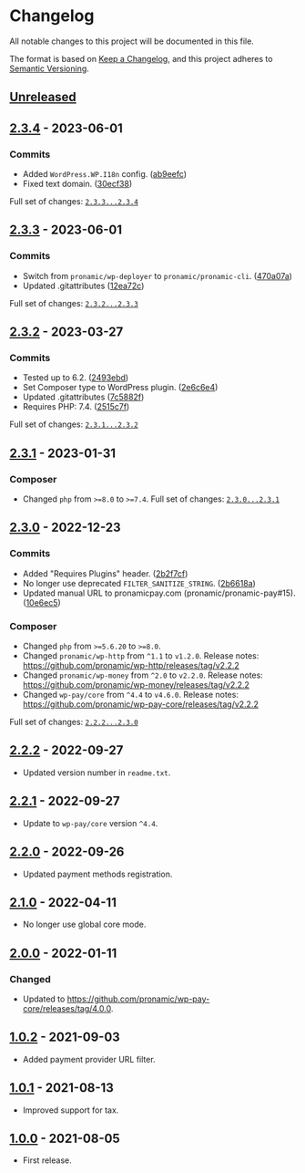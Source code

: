 # Changelog
All notable changes to this project will be documented in this file.

The format is based on [Keep a Changelog](https://keepachangelog.com/en/1.0.0/),
and this project adheres to [Semantic Versioning](https://semver.org/spec/v2.0.0.html).

## [Unreleased][unreleased]

## [2.3.4] - 2023-06-01

### Commits

- Added `WordPress.WP.I18n` config. ([ab9eefc](https://github.com/pronamic/wp-pronamic-pay-paypal/commit/ab9eefca01785b30dd4ba3d77a0a760168a49e03))
- Fixed text domain. ([30ecf38](https://github.com/pronamic/wp-pronamic-pay-paypal/commit/30ecf38171594e67d5bb924b58b2a993674adcdf))

Full set of changes: [`2.3.3...2.3.4`][2.3.4]

[2.3.4]: https://github.com/pronamic/wp-pronamic-pay-paypal/compare/v2.3.3...v2.3.4

## [2.3.3] - 2023-06-01

### Commits

- Switch from `pronamic/wp-deployer` to `pronamic/pronamic-cli`. ([470a07a](https://github.com/pronamic/wp-pronamic-pay-paypal/commit/470a07ad5c2260be39ffb092a6a5a4e58c82c689))
- Updated .gitattributes ([12ea72c](https://github.com/pronamic/wp-pronamic-pay-paypal/commit/12ea72c5a64f560afa2b8c9a6353d524a41e91c5))

Full set of changes: [`2.3.2...2.3.3`][2.3.3]

[2.3.3]: https://github.com/pronamic/wp-pronamic-pay-paypal/compare/v2.3.2...v2.3.3

## [2.3.2] - 2023-03-27

### Commits

- Tested up to 6.2. ([2493ebd](https://github.com/pronamic/wp-pronamic-pay-paypal/commit/2493ebd59d9b467782207471225b518b7f445934))
- Set Composer type to WordPress plugin. ([2e6c6e4](https://github.com/pronamic/wp-pronamic-pay-paypal/commit/2e6c6e4335e3982e0498fa49caec550e8e54c152))
- Updated .gitattributes ([7c5882f](https://github.com/pronamic/wp-pronamic-pay-paypal/commit/7c5882fcca4ca3e0299984eedb4848fff1afebaf))
- Requires PHP: 7.4. ([2515c7f](https://github.com/pronamic/wp-pronamic-pay-paypal/commit/2515c7f26cd183cb6089ca2927311d89035c2322))

Full set of changes: [`2.3.1...2.3.2`][2.3.2]

[2.3.2]: https://github.com/pronamic/wp-pronamic-pay-paypal/compare/v2.3.1...v2.3.2

## [2.3.1] - 2023-01-31
### Composer

- Changed `php` from `>=8.0` to `>=7.4`.
Full set of changes: [`2.3.0...2.3.1`][2.3.1]

[2.3.1]: https://github.com/pronamic/wp-pronamic-pay-paypal/compare/v2.3.0...v2.3.1

## [2.3.0] - 2022-12-23

### Commits

- Added "Requires Plugins" header. ([2b2f7cf](https://github.com/pronamic/wp-pronamic-pay-paypal/commit/2b2f7cfacf6bf45e3e5f9b519082b3f599f057e1))
- No longer use deprecated `FILTER_SANITIZE_STRING`. ([2b6618a](https://github.com/pronamic/wp-pronamic-pay-paypal/commit/2b6618a8b615f8dcff0387ede8e145e98dcf7910))
- Updated manual URL to pronamicpay.com (pronamic/pronamic-pay#15). ([10e6ec5](https://github.com/pronamic/wp-pronamic-pay-paypal/commit/10e6ec54b027295b3369ed677f7b597140bed52c))

### Composer

- Changed `php` from `>=5.6.20` to `>=8.0`.
- Changed `pronamic/wp-http` from `^1.1` to `v1.2.0`.
	Release notes: https://github.com/pronamic/wp-http/releases/tag/v2.2.2
- Changed `pronamic/wp-money` from `^2.0` to `v2.2.0`.
	Release notes: https://github.com/pronamic/wp-money/releases/tag/v2.2.2
- Changed `wp-pay/core` from `^4.4` to `v4.6.0`.
	Release notes: https://github.com/pronamic/wp-pay-core/releases/tag/v2.2.2

Full set of changes: [`2.2.2...2.3.0`][2.3.0]

[2.3.0]: https://github.com/pronamic/wp-pronamic-pay-paypal/compare/v2.2.2...v2.3.0

## [2.2.2] - 2022-09-27
- Updated version number in `readme.txt`.

## [2.2.1] - 2022-09-27
- Update to `wp-pay/core` version `^4.4`.

## [2.2.0] - 2022-09-26
- Updated payment methods registration.

## [2.1.0] - 2022-04-11
- No longer use global core mode.

## [2.0.0] - 2022-01-11
### Changed
- Updated to https://github.com/pronamic/wp-pay-core/releases/tag/4.0.0.

## [1.0.2] - 2021-09-03
- Added payment provider URL filter.

## [1.0.1] - 2021-08-13
- Improved support for tax.

## [1.0.0] - 2021-08-05
- First release.

[unreleased]: https://github.com/pronamic/wp-pronamic-pay-paypal/compare/2.2.2...HEAD
[2.2.2]: https://github.com/pronamic/wp-pronamic-pay-paypal/compare/2.2.1...2.2.2
[2.2.1]: https://github.com/pronamic/wp-pronamic-pay-paypal/compare/2.2.0...2.2.1
[2.2.0]: https://github.com/pronamic/wp-pronamic-pay-paypal/compare/2.1.0...2.2.0
[2.1.0]: https://github.com/pronamic/wp-pronamic-pay-paypal/compare/2.0.0...2.1.0
[2.0.0]: https://github.com/pronamic/wp-pronamic-pay-paypal/compare/1.0.2...2.0.0
[1.0.2]: https://github.com/pronamic/wp-pronamic-pay-paypal/compare/1.0.1...1.0.2
[1.0.1]: https://github.com/pronamic/wp-pronamic-pay-paypal/compare/1.0.0...1.0.1
[1.0.0]: https://github.com/pronamic/wp-pronamic-pay-paypal/releases/tag/1.0.0
